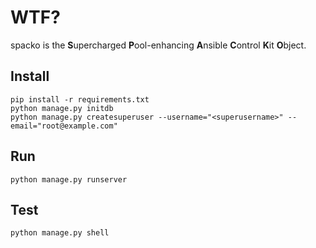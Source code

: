 # WTF?

spacko is the **S**upercharged **P**ool-enhancing **A**nsible **C**ontrol **K**it **O**bject.

## Install ##
    pip install -r requirements.txt
    python manage.py initdb
    python manage.py createsuperuser --username="<superusername>" --email="root@example.com"

## Run ##
    python manage.py runserver
## Test ##
    python manage.py shell
